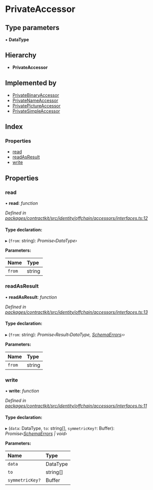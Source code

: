 # PrivateAccessor

## Type parameters

▪ **DataType**

## Hierarchy

* **PrivateAccessor**

## Implemented by

* [PrivateBinaryAccessor]()
* [PrivateNameAccessor]()
* [PrivatePictureAccessor]()
* [PrivateSimpleAccessor]()

## Index

### Properties

* [read]()
* [readAsResult]()
* [write]()

## Properties

### read

• **read**: _function_

_Defined in_ [_packages/contractkit/src/identity/offchain/accessors/interfaces.ts:12_](https://github.com/celo-org/celo-monorepo/blob/master/packages/contractkit/src/identity/offchain/accessors/interfaces.ts#L12)

#### Type declaration:

▸ \(`from`: string\): _Promise‹DataType›_

**Parameters:**

| Name | Type |
| :--- | :--- |
| `from` | string |

### readAsResult

• **readAsResult**: _function_

_Defined in_ [_packages/contractkit/src/identity/offchain/accessors/interfaces.ts:13_](https://github.com/celo-org/celo-monorepo/blob/master/packages/contractkit/src/identity/offchain/accessors/interfaces.ts#L13)

#### Type declaration:

▸ \(`from`: string\): _Promise‹Result‹DataType,_ [_SchemaErrors_]()_››_

**Parameters:**

| Name | Type |
| :--- | :--- |
| `from` | string |

### write

• **write**: _function_

_Defined in_ [_packages/contractkit/src/identity/offchain/accessors/interfaces.ts:11_](https://github.com/celo-org/celo-monorepo/blob/master/packages/contractkit/src/identity/offchain/accessors/interfaces.ts#L11)

#### Type declaration:

▸ \(`data`: DataType, `to`: string\[\], `symmetricKey?`: Buffer\): _Promise‹_[_SchemaErrors_]() _\| void›_

**Parameters:**

| Name | Type |
| :--- | :--- |
| `data` | DataType |
| `to` | string\[\] |
| `symmetricKey?` | Buffer |

